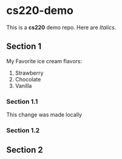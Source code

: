 # cs220-demo
This is a **cs220** demo repo.
Here are *Italics*.

## Section 1
My Favorite ice cream flavors:
1. Strawberry
2. Chocolate
3. Vanilla

### Section 1.1
This change was made locally
### Section 1.2

## Section 2
